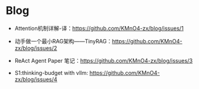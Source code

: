 # Blog

- Attention机制详解-译：https://github.com/KMnO4-zx/blog/issues/1 

- 动手做一个最小RAG架构——TinyRAG：https://github.com/KMnO4-zx/blog/issues/2

- ReAct Agent Paper 笔记：https://github.com/KMnO4-zx/blog/issues/3

- S1:thinking-budget with vllm: https://github.com/KMnO4-zx/blog/issues/4
